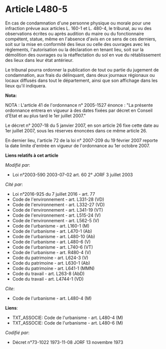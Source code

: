 # Article L480-5

En cas de condamnation d'une personne physique ou morale pour une infraction prévue aux articles L. 160-1 et L. 480-4, le
tribunal, au vu des observations écrites ou après audition du maire ou du fonctionnaire compétent, statue, même en l'absence
d'avis en ce sens de ces derniers, soit sur la mise en conformité des lieux ou celle des ouvrages avec les règlements,
l'autorisation ou la déclaration en tenant lieu, soit sur la démolition des ouvrages ou la réaffectation du sol en vue du
rétablissement des lieux dans leur état antérieur.

Le tribunal pourra ordonner la publication de tout ou partie du jugement de condamnation, aux frais du délinquant, dans deux
journaux régionaux ou locaux diffusés dans tout le département, ainsi que son affichage dans les lieux qu'il indiquera.

**Nota:**

NOTA : L'article 41 de l'ordonnance n° 2005-1527 énonce : "La présente ordonnance entrera en vigueur à des dates fixées par
décret en Conseil d'Etat et au plus tard le 1er juillet 2007."

Le décret n° 2007-18 du 5 janvier 2007, en son article 26 fixe cette date au 1er juillet 2007, sous les réserves énoncées
dans ce même article 26.

En dernier lieu, l'article 72 de la loi n° 2007-209 du 19 février 2007 reporte la date limite d'entrée en vigueur de
l'ordonnance au 1er octobre 2007.

**Liens relatifs à cet article**

_Modifié par_:

  - Loi n°2003-590 2003-07-02 art. 60 2° JORF 3 juillet 2003

_Cité par_:

  - Loi n°2016-925 du 7 juillet 2016 - art. 77
  - Code de l'environnement - art. L331-28 (VD)
  - Code de l'environnement - art. L332-27 (VD)
  - Code de l'environnement - art. L341-19 (VT)
  - Code de l'environnement - art. L515-24 (V)
  - Code de l'environnement - art. L562-5 (V)
  - Code de l'urbanisme - art. L160-1 (M)
  - Code de l'urbanisme - art. L470-1 (Ab)
  - Code de l'urbanisme - art. L480-10 (Ab)
  - Code de l'urbanisme - art. L480-6 (V)
  - Code de l'urbanisme - art. L740-6 (VT)
  - Code de l'urbanisme - art. R480-4 (V)
  - Code du patrimoine - art. L624-3 (V)
  - Code du patrimoine - art. L630-1 (Ab)
  - Code du patrimoine - art. L641-1 (MMN)
  - Code du travail - art. L263-8 (AbD)
  - Code du travail - art. L4744-1 (VD)

_Cite_:

  - Code de l'urbanisme - art. L480-4 (M)

**Liens**:

  - TXT_ASSOCIE: Code de l'urbanisme - art. L480-4 (M)
  - TXT_ASSOCIE: Code de l'urbanisme - art. L480-6 (M)

_Codifié par_:

  - Décret n°73-1022 1973-11-08 JORF 13 novembre 1973
